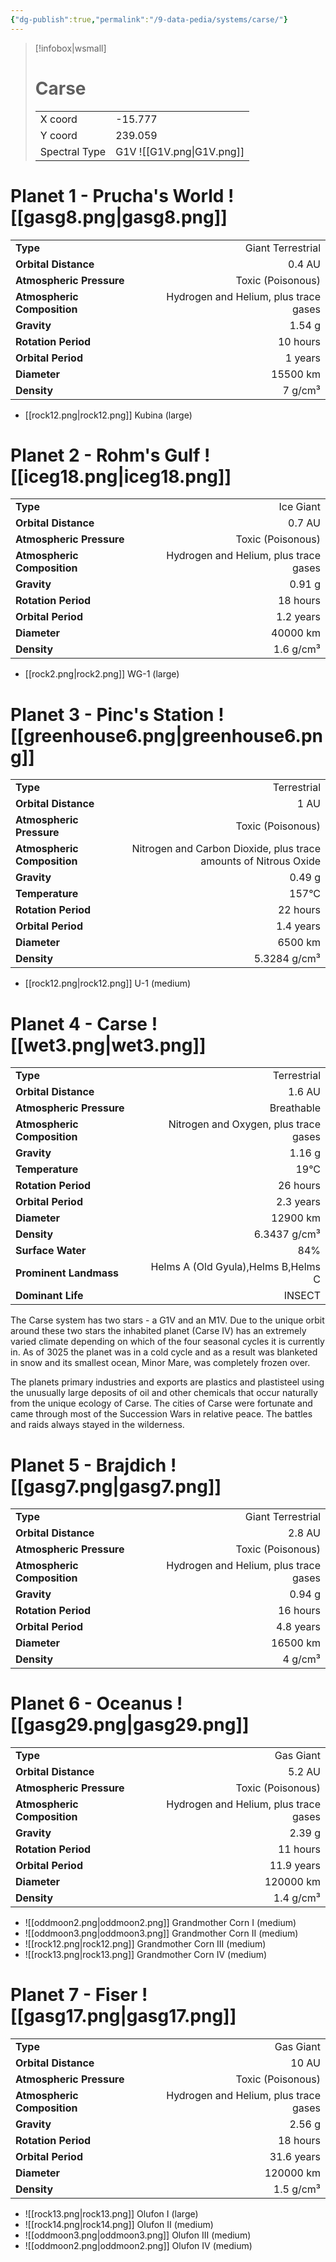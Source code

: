 ```yaml
---
{"dg-publish":true,"permalink":"/9-data-pedia/systems/carse/"}
---
```


> [!infobox|wsmall]
> # Carse
> | | |
> | - | - |
> | X coord | -15.777 |
> | Y coord| 239.059 |
> | Spectral Type | G1V ![[G1V.png\|G1V.png]] |

# Planet 1 - Prucha's World ![[gasg8.png\|gasg8.png]]
|                             |                           |
| --------------------------- | -------------------------:|
| **Type**                    |             Giant Terrestrial |
| **Orbital Distance**        |   0.4 AU |
| **Atmospheric Pressure**    |       Toxic (Poisonous) |
| **Atmospheric Composition** |      Hydrogen and Helium, plus trace gases |
| **Gravity**                 |        1.54 g |
| **Rotation Period**         |  10 hours |
| **Orbital Period** | 1 years |
| **Diameter**                |      15500 km | 
| **Density**                 |    7 g/cm³ |



- [[rock12.png\|rock12.png]] Kubina (large)

# Planet 2 - Rohm's Gulf ![[iceg18.png\|iceg18.png]]
|                             |                           |
| --------------------------- | -------------------------:|
| **Type**                    |             Ice Giant |
| **Orbital Distance**        |   0.7 AU |
| **Atmospheric Pressure**    |       Toxic (Poisonous) |
| **Atmospheric Composition** |      Hydrogen and Helium, plus trace gases |
| **Gravity**                 |        0.91 g |
| **Rotation Period**         |  18 hours |
| **Orbital Period** | 1.2 years |
| **Diameter**                |      40000 km | 
| **Density**                 |    1.6 g/cm³ |



- [[rock2.png\|rock2.png]] WG-1 (large)

# Planet 3 - Pinc's Station ![[greenhouse6.png\|greenhouse6.png]]
|                             |                           |
| --------------------------- | -------------------------:|
| **Type**                    |             Terrestrial |
| **Orbital Distance**        |   1 AU |
| **Atmospheric Pressure**    |       Toxic (Poisonous) |
| **Atmospheric Composition** |      Nitrogen and Carbon Dioxide, plus trace amounts of Nitrous Oxide |
| **Gravity**                 |        0.49 g |
| **Temperature**             |    157°C |
| **Rotation Period**         |  22 hours |
| **Orbital Period** | 1.4 years |
| **Diameter**                |      6500 km | 
| **Density**                 |    5.3284 g/cm³ |



- [[rock12.png\|rock12.png]] U-1 (medium)

# Planet 4 - Carse ![[wet3.png\|wet3.png]]
|                             |                           |
| --------------------------- | -------------------------:|
| **Type**                    |             Terrestrial |
| **Orbital Distance**        |   1.6 AU |
| **Atmospheric Pressure**    |       Breathable |
| **Atmospheric Composition** |      Nitrogen and Oxygen, plus trace gases |
| **Gravity**                 |        1.16 g |
| **Temperature**             |    19°C |
| **Rotation Period**         |  26 hours |
| **Orbital Period** | 2.3 years |
| **Diameter**                |      12900 km | 
| **Density**                 |    6.3437 g/cm³ |
| **Surface Water**           |           84% | 
| **Prominent Landmass**      |         Helms A (Old Gyula),Helms B,Helms C | 
| **Dominant Life**           |         INSECT |

The Carse system has two stars - a G1V and an M1V. Due to the unique orbit around these two stars the inhabited planet (Carse IV) has an extremely varied climate depending on which of the four seasonal cycles it is currently in. As of 3025 the planet was in a cold cycle and as a result was blanketed in snow and its smallest ocean, Minor Mare, was completely frozen over.

The planets primary industries and exports are plastics and plastisteel using the unusually large deposits of oil and other chemicals that occur naturally from the unique ecology of Carse. The cities of Carse were fortunate and came through most of the Succession Wars in relative peace. The battles and raids always stayed in the wilderness.



# Planet 5 - Brajdich ![[gasg7.png\|gasg7.png]]
|                             |                           |
| --------------------------- | -------------------------:|
| **Type**                    |             Giant Terrestrial |
| **Orbital Distance**        |   2.8 AU |
| **Atmospheric Pressure**    |       Toxic (Poisonous) |
| **Atmospheric Composition** |      Hydrogen and Helium, plus trace gases |
| **Gravity**                 |        0.94 g |
| **Rotation Period**         |  16 hours |
| **Orbital Period** | 4.8 years |
| **Diameter**                |      16500 km | 
| **Density**                 |    4 g/cm³ |





# Planet 6 - Oceanus ![[gasg29.png\|gasg29.png]]
|                             |                           |
| --------------------------- | -------------------------:|
| **Type**                    |             Gas Giant |
| **Orbital Distance**        |   5.2 AU |
| **Atmospheric Pressure**    |       Toxic (Poisonous) |
| **Atmospheric Composition** |      Hydrogen and Helium, plus trace gases |
| **Gravity**                 |        2.39 g |
| **Rotation Period**         |  11 hours |
| **Orbital Period** | 11.9 years |
| **Diameter**                |      120000 km | 
| **Density**                 |    1.4 g/cm³ |



- ![[oddmoon2.png\|oddmoon2.png]] Grandmother Corn I (medium)
- ![[oddmoon3.png\|oddmoon3.png]] Grandmother Corn II (medium)
- ![[rock12.png\|rock12.png]] Grandmother Corn III (medium)
- ![[rock13.png\|rock13.png]] Grandmother Corn IV (medium)


# Planet 7 - Fiser ![[gasg17.png\|gasg17.png]]
|                             |                           |
| --------------------------- | -------------------------:|
| **Type**                    |             Gas Giant |
| **Orbital Distance**        |   10 AU |
| **Atmospheric Pressure**    |       Toxic (Poisonous) |
| **Atmospheric Composition** |      Hydrogen and Helium, plus trace gases |
| **Gravity**                 |        2.56 g |
| **Rotation Period**         |  18 hours |
| **Orbital Period** | 31.6 years |
| **Diameter**                |      120000 km | 
| **Density**                 |    1.5 g/cm³ |



- ![[rock13.png\|rock13.png]] Olufon I (large)
- ![[rock14.png\|rock14.png]] Olufon II (medium)
- ![[oddmoon3.png\|oddmoon3.png]] Olufon III (medium)
- ![[oddmoon2.png\|oddmoon2.png]] Olufon IV (medium)


